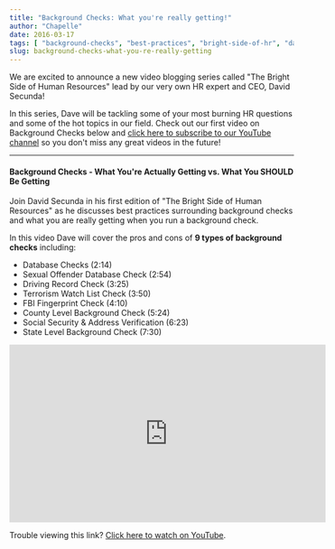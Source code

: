 ```yaml
---
title: "Background Checks: What you're really getting!"
author: "Chapelle"
date: 2016-03-17
tags: [ "background-checks", "best-practices", "bright-side-of-hr", "david-secunda", "hr-best-practices", "legal" ]
slug: background-checks-what-you-re-really-getting
---
```

We are excited to announce a new video blogging series called "The Bright Side of Human Resources" lead by our very own HR expert and CEO, David Secunda!  
  
In this series, Dave will be tackling some of your most burning HR questions and some of the hot topics in our field. Check out our first video on Background Checks below and [click here to subscribe to our YouTube channel](http://www.youtube.com/channel/UC4A46JscOhljqIyqeNo8Mhg?sub_confirmation=1) so you don't miss any great videos in the future!

* * *
  
  

#### Background Checks - What You're Actually Getting vs. What You SHOULD Be Getting
Join David Secunda in his first edition of "The Bright Side of Human Resources" as he discusses best practices surrounding background checks and what you are really getting when you run a background check.  
  
In this video Dave will cover the pros and cons of **9 types of background checks** including:
- Database Checks (2:14)
- Sexual Offender Database Check (2:54)
- Driving Record Check (3:25)
- Terrorism Watch List Check (3:50)
- FBI Fingerprint Check (4:10)
- County Level Background Check (5:24)
- Social Security & Address Verification (6:23)
- State Level Background Check (7:30)
<iframe src="https://www.youtube.com/embed/6K-R9LpYtqM" width="560" height="315" frameborder="0" allowfullscreen="allowfullscreen"></iframe>  
  
Trouble viewing this link? [Click here to watch on YouTube](https://youtu.be/6K-R9LpYtqM).  
  
<!-- Twitter single-event website tag code --><script src="//platform.twitter.com/oct.js" type="text/javascript"></script><script type="text/javascript">twttr.conversion.trackPid('nukm5', { tw_sale_amount: 0, tw_order_quantity: 0 });</script><noscript>
<img height="1" width="1" style="display:none;" alt="" src="https://analytics.twitter.com/i/adsct?txn_id=nukm5&amp;p_id=Twitter&amp;tw_sale_amount=0&amp;tw_order_quantity=0">
<img height="1" width="1" style="display:none;" alt="" src="//t.co/i/adsct?txn_id=nukm5&amp;p_id=Twitter&amp;tw_sale_amount=0&amp;tw_order_quantity=0">
</noscript><!-- End Twitter single-event website tag code -->
